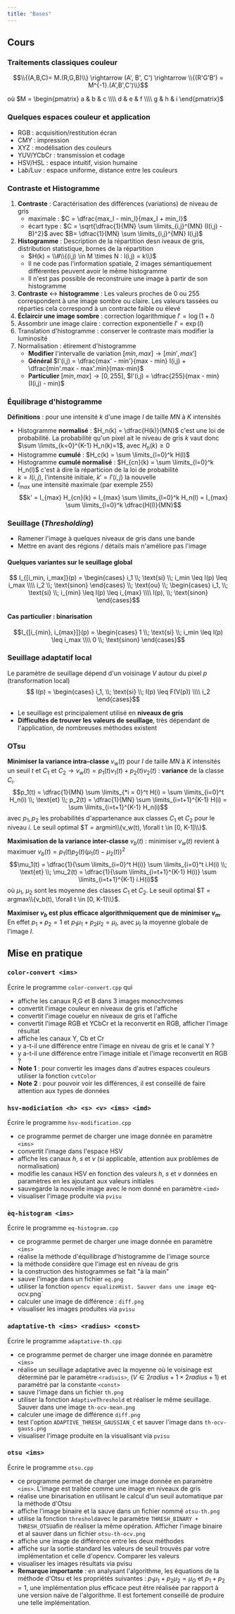 ```yaml
---
title: "Bases"
---
```


## Cours

### Traitements classiques couleur

$$\\{(A,B,C)= M.(R,G,B)\\} \rightarrow (A', B', C') \rightarrow \\{(R'G'B') = M^{-1}.(A',B',C')\\}$$

où $M = \begin{pmatrix} a & b & c \\\\ d & e & f \\\\ g & h & i \end{pmatrix}$

### Quelques espaces couleur et application
- RGB : acquisition/restitution écran
- CMY : impression
- XYZ : modélisation des couleurs
- YUV/YCbCr : transmission et codage
- HSV/HSL : espace intuitif, vision humaine
- La*b*/Lu*v* : espace uniforme, distance entre les couleurs

### Contraste et Histogramme

1. **Contraste** : Caractérisation des différences (variations) de niveau de gris
   - maximale : $C = \dfrac{max_I - min_I}{max_I + min_I}$
   - écart type : $C = \sqrt{\dfrac{1}{MN} \sum \limits_{i,j}^{MN} (I(i,j) - B)^2}$ avec $B= \dfrac{1}{MN} \sum \limits_{i,j}^{MN} I(i,j)$
2. **Histogramme** : Description de la répartition desn iveaux de gris, distribution statistique, bornes de la répartition
   - $H(k) = \\#\\{(i,j) \in M \times N : I(i,j) = k\\}$
   - Il ne code pas l'information spatiale, 2 images sémantiquement différentes peuvent avoir le même histogramme
   - Il n'est pas possible de reconstruire une image à partir de son histogramme
3. **Contraste** $\leftrightarrow$ **histogramme** : Les valeurs proches de 0 ou 255 correspondent à une image sombre ou claire. Les valeurs tassées ou réparties cela correspond à un contracte faible ou élevé
4. **Éclaircir une image sombre** : correction logarithmique $I' = \log(1+I)$
5. Assombrir une image claire : correction exponentielle $I' = \exp(I)$
6. Translation d'histogramme : conserver le contraste mais modifier la luminosité
7. Normalisation : étirement d'histogramme
   - **Modifier** l'intervalle de variation $[min, max] \rightarrow [min', max']$
   - **Général** $I'(i,j) = \dfrac{max' - min'}{max - min} I(i,j) + \dfrac{min'.max - max'.min}{max-min}$
   - **Particulier** $[min, max] \rightarrow [0,255]$, $I'(i,j) = \dfrac{255}{max - min}(I(i,j) - min)$

### Équilibrage d'histogramme

**Définitions** : pour une intensité $k$ d'une image $I$ de taille $MN$ à $K$ intensités
- Histogramme **normalisé** : $H_n(k) = \dfrac{H(k)}{MN}$ c'est une loi de probabilité. La probabilité qu'un pixel ait le niveau de gris $k$ vaut donc $\sum \limits_{k=0}^{K-1} H_n(k)=1$, avec $H_n(k) \geq 0$
- Histogramme **cumulé** : $H_c(k) = \sum \limits_{l=0}^k H(l)$
- Histogramme **cumulé normalisé** : $H_{cn}(k) = \sum \limits_{l=0}^k H_n(l)$ c'est à dire la réparticion de la loi de probabilité
- $k = I(i,j)$, l'intensité initiale, $k' = I'(i,j)$ la nouvelle
- $I_{max}$ une intensité maximale (par exemple 255) $$k' = I_{max} H_{cn}(k) = I_{max} \sum \limits_{l=0}^k H_n(l) = I_{max} \sum \limits_{l=0}^k \dfrac{H(l)}{MN}$$

### Seuillage (*Thresholding*)
- Ramener l'image à quelques niveaux de gris dans une bande
- Mettre en avant des régions / détails mais n'améliore pas l'image

#### Quelques variantes sur le seuillage global

$$ I_{[i_min, i_max]}(p) = \begin{cases} i_1 \\; \text{si} \\; i_min \leq I(p) \leq i_max \\\\ i_2 \\; \text{sinon} \end{cases} \\; \text{ou} \\; \begin{cases} i_1, \\; \text{si} \\; i_{min} \leq I(p) \leq i_{max} \\\\ I(p), \\; \text{sinon} \end{cases}$$

#### Cas particulier : binarisation

$$I_{[i_{min}, i_{max}]}(p) = \begin{cases} 1 \\; \text{si} \\; i_min \leq I(p) \leq i_max \\\\ 0 \\; \text{sinon} \end{cases}$$

### Seuillage adaptatif **local**

Le paramètre de seuillage dépend d'un voisinage $V$ autour du pixel $p$ (transformation local) $$ I(p) = \begin{cases} i_1, \\; \text{si} \\; I(p) \leq F(V(p)) \\\\ i_2 \end{cases}$$

- Le seuillage est principalement utilisé en **niveaux de gris**
- **Difficultés de trouver les valeurs de seuillage**, très dépendant de l'application, de nombreuses méthodes existent

### OTsu

**Minimiser la variance intra-classe** $v_w(t)$ pour $I$ de taille $MN$ à $K$ intensités un seuil $t$ et $C_1$ et $C_2 \rightarrow v_w(t) = p_1(t) v_1(t) + p_2(t) v_2(t)$ : **variance** de la classe $C_i$. $$p_1(t) = \dfrac{1}{MN} \sum \limits_{*i = 0}^t H(i) = \sum \limits_{i=0}^t H_n(i) \\; \text{et} \\; p_2(t) = \dfrac{1}{MN} \sum \limits_{i=t+1}^{K-1} H(i) = \sum \limits_{i=t+1}^{K-1} H_n(i)$$ avec $p_1,p_2$ les probabilités d'appartenance aux classes $C_1$ et $C_2$ pour le niveau $i$. Le seuil optimal $T = argmin\\{v_w(t), \forall t \in [0, K-1]\\}$.

**Maximisation de la variance inter-classe** $v_b(t)$ : minimiser $v_w(t)$ revient à maximuer $v_b(t) = p_1(t) p_2(t)(\mu_1(t) - \mu_2(t))^2$ $$\mu_1(t) = \dfrac{1}{\sum \limits_{i=0}^t H(i)} \sum \limits_{i=0}^t i.H(i) \\; \text{et} \\; \mu_2(t) = \dfrac{1}{\sum \limits_{i=t+1}^{K-1} H(i)} \sum \limits_{i=t+1}^{K-1} i.H(i)$$ où $\mu_1$, $\mu_2$ sont les moyenne des classes $C_1$ et $C_2$. Le seuil optimal $T = argmax\\{v_b(t), \forall t \in [0, K-1]\\}$.

**Maximiser $v_b$ est plus efficace algorithmiquement que de minimiser $v_m$**. En effet $p_1 + p_2 = 1$ et $p_1 \mu_1 + p_2 \mu_2 = \mu_I$, avec $\mu_I$ la moyenne globale de l'image $I$.

## Mise en pratique

### `color-convert <ims>`
Écrire le programme `color-convert.cpp` qui
- affiche les canaux R,G et B dans 3 images monochromes
- convertit l'image couleur en niveaux de gris et l'affiche
- convertit l'image couelur en niveaux de gris et l'affiche
- convertit l'image RGB et YCbCr et la reconvertit en RGB, afficher l'image résultat
- affiche les canaux Y, Cb et Cr
- y a-t-il une différence entre l'image en niveau de gris et le canal Y ?
- y a-t-il une différence entre l'image initiale et l'image reconvertit en RGB ?
- **Note 1** : pour convertir les images dans d'autres espaces couleurs utiliser la fonction `cvtColor`
- **Note 2** : pour pouvoir voir les différences, il est conseillé de faire attention aux types de données

### `hsv-modiciation <h> <s> <v> <ims> <imd>`

Écrire le programme `hsv-modification.cpp`
- ce programme permet de charger une image donnée en paramètre `<ims>`
- convertit l'image dans l'espace HSV
- affiche les canaux $h$, $s$ et $v$ (si applicable, attention aux problèmes de normalisation)
- modifie les canaux HSV en fonction des valeurs $h$, $s$ et $v$ données en paramètres en les ajoutant aux valeurs initiales
- sauvegarde la nouvelle image avec le nom donné en paramètre `<imd>`
- visualiser l'image produite via `pvisu`

### `̀eq-histogram <ims> `
Écrire le programme `eq-histogram.cpp`
- ce programme permet de charger une image donnée en paramètre `<ims>`
- réalise la méthode d'équilibrage d'histogramme de l'image source
- la méthode considère que l'image est en niveau de gris
- la construction des histogrammes se fait "à la main"
- sauve l'image dans un fichier `eq.png`
- utiliser la fonction `opencv equalizeHist. Sauver dans une image `eq-ocv.png`
- calculer une image de différence : `diff.png`
- visualiser les images produites via `pvisu`

### `adaptative-th <ims> <radius> <const>`

Écrire le programme `adaptative-th.cpp`
- ce programme permet de charger une image donnée en paramètre `<ims>`
- réalise un seuillage adaptative avec la moyenne où le voisinage est déterminé par le paramètre `<radiuis>`, ($V \in 2 radius + 1 \times 2 radius + 1$) et paramétré par la constante `<const>`
- sauve l'image dans un fichier `th.png`
- utiliser la fonction `AdaptiveThreshold` et réaliser le même seuillage. Sauver dans une image `th-ocv-mean.png`
- calculer une image de différence `diff.png`
- test l'option `ADAPTIVE_THRESH_GAUSSIAN_C` et sauver l'image dans `th-ocv-gauss.png`
- visualiser l'image produite en la visualisant via `pvisu`

### `otsu <ims>`

Écrire le programme `otsu.cpp`
- ce programme permet de charger une image donnée en paramètre `<ims>`. L'image est traitée comme une image en niveaux de gris
- réalise une binarisation en utilisant le calcul d'un seuil automatique par la méthode d'Otsu
- affiche l'image binaire et la sauve dans un fichier nommé `otsu-th.png`
- utilise la fonction `threshold`avec le paramètre `THRESH_BINARY + THRESH_OTSU`afin de réaliser la même opération. Afficher l'image binaire et al sauver dans un fichier `otsu-th-ocv.png`
- affiche une image de différence entre les deux méthodes
- affiche sur la sortie standard les valeurs de seuil trouvés par votre implémentation et celle d'opencv. Comparer les valeurs
- visualiser les images résultats via pvisu
- **Remarque importante** : en analysant l'algorithme, les équations de la méthode d'Otsu et les propriétés suivantes : $p_1 \mu_1 + p_2 \mu_2 = \mu_G$ et $p_1 + p_2 = 1$, une implémentation plus efficace peut être réalisée par rapport à une version naïve de l'algorithme. Il est fortement conseillé de produire une telle implémentation.

